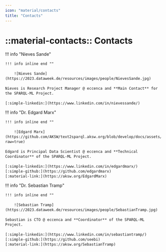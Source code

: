 ```yaml
---
icon: "material/contacts"
title: "Contacts"
---
```

# ::material-contacts:: Contacts

!!! info "Nieves Sande"

    !!! info inline end ""

        ![Nieves Sande](https://2023.dataweek.de/resources/images/people/NievesSande.jpg)

    Nieves is Research Project Manager @ eccenca and **Main Contact** for the SPARQL-ML Project.

    [:simple-linkedin:](https://www.linkedin.com/in/nievessande/)


!!! info "Dr. Edgard Marx"

    !!! info inline end ""

        ![Edgard Marx](https://github.com/AKSW/text2sparql.aksw.org/blob/develop/docs/assets/people/Edgard.png?raw=true)

    Edgard is Principal Data Scientist @ eccenca and **Technical Coordinator** of the SPARQL-ML Project.

    [:simple-linkedin:](https://www.linkedin.com/in/edgardmarx/)
    [:simple-github:](https://github.com/edgardmarx)
    [:material-link:](https://aksw.org/EdgardMarx)


!!! info "Dr. Sebastian Tramp"

    !!! info inline end ""

        ![Sebastian Tramp](https://2023.dataweek.de/resources/images/people/SebastianTramp.jpg)

    Sebastian is CTO @ eccenca and **Coordinator** of the SPARQL-ML Project.

    [:simple-linkedin:](https://www.linkedin.com/in/sebastiantramp/)
    [:simple-github:](https://github.com/seebi)
    [:material-link:](https://aksw.org/SebastianTramp)

